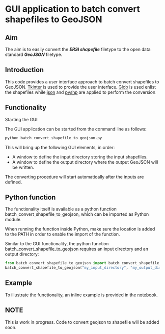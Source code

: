 # GUI application to batch convert shapefiles to GeoJSON

## Aim

The aim is to easily convert the ***ERSI shapefile*** filetype to the open data standard ***GeoJSON*** filetype.



## Introduction

This code provides a user interface approach to batch convert shapefiles to GeoJSON. [Tkinter](https://wiki.python.org/moin/TkInter) is used to provide the user interface. [Glob](https://docs.python.org/3/library/glob.html) is used enlist the shapefiles while [json](https://docs.python.org/3/library/json.html) and [pyshp](https://pypi.python.org/pypi/pyshp) are applied to perform the conversion.



## Functionality

Starting the GUI

The GUI application can be started from the command line as follows:

```python
python batch_convert_shapefile_to_geojson.py
```

This will bring up the following GUI elements, in order:

- A window to define the input directory storing the input shapefiles.
- A window to define the output directory where the output GeoJSON will be written.

The converting procedure will start automatically after the inputs are defined.



## Python function

The functionality itself is available as a python function batch_convert_shapefile_to_geojson, which can be imported as Python module.

When running the function inside Python, make sure the location is added to the PATH in order to enable the import of the function.

Similar to the GUI functionality, the python function batch_convert_shapefile_to_geojson requires an input directory and an output directory:

```python
from batch_convert_shapefile_to_geojson import batch_convert_shapefile_to_geojson
batch_convert_shapefile_to_geojson("my_input_directory", "my_output_directory")
```



## Example

To illustrate the functionality, an inline example is provided in the [notebook](https://github.com/inbo/inbo-pyutils/blob/shapefile_geojson_shapefile/gis/shapefile_geojson_shapefile/batch_convert_shapefile_to_geojson.ipynb).



## NOTE

This is work in progress.  Code to convert geojson to shapefile will be added soon.
